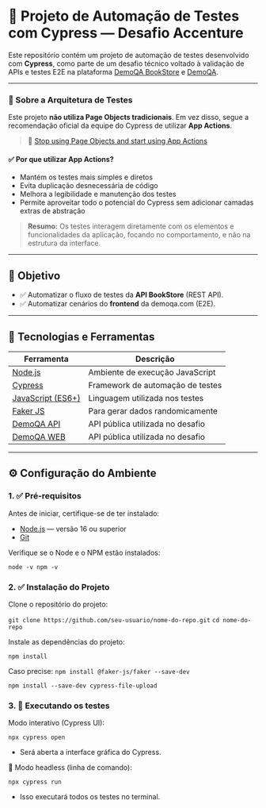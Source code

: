 # 🚀 Projeto de Automação de Testes com Cypress — Desafio Accenture

Este repositório contém um projeto de automação de testes desenvolvido com **Cypress**, como parte de um desafio técnico voltado à validação de APIs e testes E2E na plataforma [DemoQA BookStore](https://demoqa.com/swagger/) e [DemoQA](https://demoqa.com/).

---

### 📌 Sobre a Arquitetura de Testes

Este projeto **não utiliza Page Objects tradicionais**. Em vez disso, segue a recomendação oficial da equipe do Cypress de utilizar **App Actions**.

> 🔗 [Stop using Page Objects and start using App Actions](https://www.cypress.io/blog/stop-using-page-objects-and-start-using-app-actions)

#### ✅ Por que utilizar App Actions?

- Mantém os testes mais simples e diretos
- Evita duplicação desnecessária de código
- Melhora a legibilidade e manutenção dos testes
- Permite aproveitar todo o potencial do Cypress sem adicionar camadas extras de abstração

> **Resumo:** Os testes interagem diretamente com os elementos e funcionalidades da aplicação, focando no comportamento, e não na estrutura da interface.

---

## 🎯 Objetivo

- ✅ Automatizar o fluxo de testes da **API BookStore** (REST API).
- ✅ Automatizar cenários do **frontend** da demoqa.com (E2E).

---

## 🧰 Tecnologias e Ferramentas

| Ferramenta       | Descrição |
|------------------|-----------|
| [Node.js](https://nodejs.org/) | Ambiente de execução JavaScript |
| [Cypress](https://www.cypress.io/) | Framework de automação de testes |
| [JavaScript (ES6+)](https://developer.mozilla.org/pt-BR/docs/Web/JavaScript) | Linguagem utilizada nos testes |
| [Faker JS](https://www.npmjs.com/package/@faker-js/faker) | Para gerar dados randomicamente |
| [DemoQA API](https://demoqa.com/swagger/) | API pública utilizada no desafio |c
| [DemoQA WEB](https://demoqa.com/) | API pública utilizada no desafio |

---

## ⚙️ Configuração do Ambiente

### 1. ✅ Pré-requisitos

Antes de iniciar, certifique-se de ter instalado:

- [Node.js](https://nodejs.org/en/) — versão 16 ou superior
- [Git](https://git-scm.com/)

Verifique se o Node e o NPM estão instalados:

``
node -v
npm -v
``

### 2. ✅ Instalação do Projeto

Clone o repositório do projeto:

``
git clone https://github.com/seu-usuario/nome-do-repo.git
``
``
cd nome-do-repo
``

Instale as dependências do projeto:

``
npm install
``

Caso precise:
``
npm install @faker-js/faker --save-dev
``

``
npm install --save-dev cypress-file-upload
``

### 3. 🚀 Executando os testes

Modo interativo (Cypress UI):

``
npx cypress open
``

- Será aberta a interface gráfica do Cypress.

🔹 Modo headless (linha de comando):

``
npx cypress run
``

- Isso executará todos os testes no terminal.